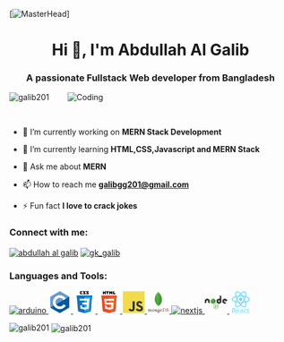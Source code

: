 [![MasterHead](https://media.licdn.com/dms/image/C5116AQHs7bVDtdUvGQ/profile-displaybackgroundimage-shrink_200_800/0/1565846512358?e=2147483647&v=beta&t=WJE8ptY6z_9OpXBzubRCL_nTwthZmTNQBQNAdy3jjJ0)]
<h1 align="center">Hi 👋, I'm Abdullah Al Galib</h1>
<h3 align="center">A passionate Fullstack Web developer from Bangladesh</h3>
<img align="right" alt="Coding" width="400" src="https://img.freepik.com/premium-vector/vector-flat-illustration-software-developer-cyber-program-security_776789-211.jpg">


<p align="left"> <img src="https://komarev.com/ghpvc/?username=galib201&label=Profile%20views&color=0e75b6&style=flat" alt="galib201" /> </p>

<p align="left"> <a href="https://twitter.com/" target="blank"><img src="https://img.shields.io/twitter/follow/?logo=twitter&style=for-the-badge" alt="" /></a> </p>

- 🔭 I’m currently working on **MERN Stack Development**

- 🌱 I’m currently learning **HTML,CSS,Javascript and MERN Stack**

- 💬 Ask me about **MERN**

- 📫 How to reach me **galibgg201@gmail.com**

- ⚡ Fun fact **I love to crack jokes**

<h3 align="left">Connect with me:</h3>
<p align="left">
<a href="https://linkedin.com/in/abdullah al galib" target="blank"><img align="center" src="https://raw.githubusercontent.com/rahuldkjain/github-profile-readme-generator/master/src/images/icons/Social/linked-in-alt.svg" alt="abdullah al galib" height="30" width="40" /></a>
<a href="https://instagram.com/gk_galib" target="blank"><img align="center" src="https://raw.githubusercontent.com/rahuldkjain/github-profile-readme-generator/master/src/images/icons/Social/instagram.svg" alt="gk_galib" height="30" width="40" /></a>
</p>

<h3 align="left">Languages and Tools:</h3>
<p align="left"> <a href="https://www.arduino.cc/" target="_blank" rel="noreferrer"> <img src="https://cdn.worldvectorlogo.com/logos/arduino-1.svg" alt="arduino" width="40" height="40"/> </a> <a href="https://www.cprogramming.com/" target="_blank" rel="noreferrer"> <img src="https://raw.githubusercontent.com/devicons/devicon/master/icons/c/c-original.svg" alt="c" width="40" height="40"/> </a> <a href="https://www.w3schools.com/css/" target="_blank" rel="noreferrer"> <img src="https://raw.githubusercontent.com/devicons/devicon/master/icons/css3/css3-original-wordmark.svg" alt="css3" width="40" height="40"/> </a> <a href="https://www.w3.org/html/" target="_blank" rel="noreferrer"> <img src="https://raw.githubusercontent.com/devicons/devicon/master/icons/html5/html5-original-wordmark.svg" alt="html5" width="40" height="40"/> </a> <a href="https://developer.mozilla.org/en-US/docs/Web/JavaScript" target="_blank" rel="noreferrer"> <img src="https://raw.githubusercontent.com/devicons/devicon/master/icons/javascript/javascript-original.svg" alt="javascript" width="40" height="40"/> </a> <a href="https://www.mongodb.com/" target="_blank" rel="noreferrer"> <img src="https://raw.githubusercontent.com/devicons/devicon/master/icons/mongodb/mongodb-original-wordmark.svg" alt="mongodb" width="40" height="40"/> </a> <a href="https://nextjs.org/" target="_blank" rel="noreferrer"> <img src="https://cdn.worldvectorlogo.com/logos/nextjs-2.svg" alt="nextjs" width="40" height="40"/> </a> <a href="https://nodejs.org" target="_blank" rel="noreferrer"> <img src="https://raw.githubusercontent.com/devicons/devicon/master/icons/nodejs/nodejs-original-wordmark.svg" alt="nodejs" width="40" height="40"/> </a> <a href="https://reactjs.org/" target="_blank" rel="noreferrer"> <img src="https://raw.githubusercontent.com/devicons/devicon/master/icons/react/react-original-wordmark.svg" alt="react" width="40" height="40"/> </a> </p>

<p><img align="left" src="https://github-readme-stats.vercel.app/api/top-langs?username=galib201&show_icons=true&locale=en&layout=compact" alt="galib201" /></p>

<p>&nbsp;<img align="center" src="https://github-readme-stats.vercel.app/api?username=galib201&show_icons=true&locale=en" alt="galib201" /></p>
